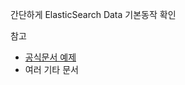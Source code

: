 간단하게 ElasticSearch Data 기본동작 확인

참고
- [공식문서 예제](https://github.com/spring-projects/spring-data-examples/tree/main/elasticsearch/example)
- 여러 기타 문서
